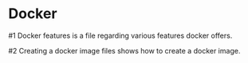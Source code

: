 # Docker
#1 Docker features is a file regarding various features docker offers.

#2 Creating a docker image files shows how to create a docker image.
